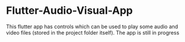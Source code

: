 # Flutter-Audio-Visual-App
 This flutter app has controls which can be used to play some audio and video files (stored in the project folder itself). The app is still in progress
